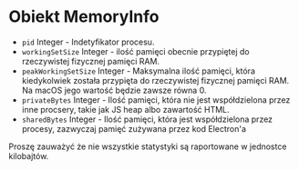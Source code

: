 # Obiekt MemoryInfo

* `pid` Integer - Indetyfikator procesu.
* `workingSetSize` Integer - ilość pamięci obecnie przypiętej do rzeczywistej fizycznej pamięci RAM.
* `peakWorkingSetSize` Integer - Maksymalna ilość pamięci, która kiedykolwiek została przypięta do rzeczywistej fizycznej pamięci RAM. Na macOS jego wartość będzie zawsze równa 0.
* `privateBytes` Integer - Ilość pamięci, która nie jest współdzielona przez inne procsery, takie jak JS heap albo zawartość HTML.
* `sharedBytes` Integer - Ilość pamięci, która jest współdzielona przez procesy, zazwyczaj pamięć zużywana przez kod Electron'a

Proszę zauważyć że nie wszystkie statystyki są raportowane w jednostce kilobajtów.